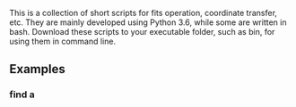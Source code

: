This is a collection of short scripts for fits operation, coordinate transfer, etc. They are mainly developed using Python 3.6, while some are written in bash. Download these scripts to your executable folder, such as bin, for using them in command line.

## Examples

### find a

